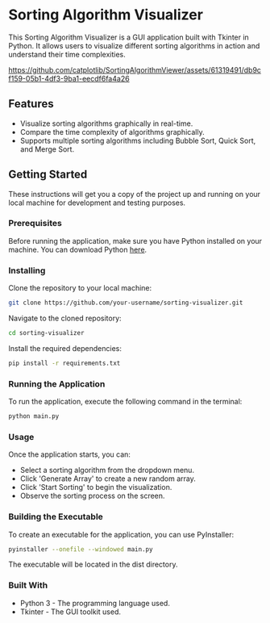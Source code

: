 # Sorting Algorithm Visualizer

This Sorting Algorithm Visualizer is a GUI application built with Tkinter in Python. It allows users to visualize different sorting algorithms in action and understand their time complexities.

https://github.com/catplotlib/SortingAlgorithmViewer/assets/61319491/db9cf159-05b1-4df3-9ba1-eecdf6fa4a26

## Features

- Visualize sorting algorithms graphically in real-time.
- Compare the time complexity of algorithms graphically.
- Supports multiple sorting algorithms including Bubble Sort, Quick Sort, and Merge Sort.

## Getting Started

These instructions will get you a copy of the project up and running on your local machine for development and testing purposes.

### Prerequisites

Before running the application, make sure you have Python installed on your machine. You can download Python [here](https://www.python.org/downloads/).

### Installing

Clone the repository to your local machine:

```bash
git clone https://github.com/your-username/sorting-visualizer.git
```

Navigate to the cloned repository:

```bash
cd sorting-visualizer
```
Install the required dependencies:

```bash
pip install -r requirements.txt
```

### Running the Application
To run the application, execute the following command in the terminal:

```bash
python main.py
```

### Usage

Once the application starts, you can:

- Select a sorting algorithm from the dropdown menu.
- Click 'Generate Array' to create a new random array.
- Click 'Start Sorting' to begin the visualization.
- Observe the sorting process on the screen.

### Building the Executable

To create an executable for the application, you can use PyInstaller:

```bash
pyinstaller --onefile --windowed main.py
```

The executable will be located in the dist directory.

### Built With

- Python 3 - The programming language used.
- Tkinter - The GUI toolkit used.

